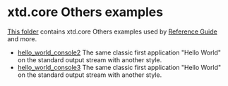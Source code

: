 # xtd.core Others examples

[This folder](.) contains xtd.core Others examples used by [Reference Guide](https://codedocs.xyz/gammasoft71/xtd/) and more.

* [hello_world_console2](hello_world_console2/README.md) The same classic first application "Hello World" on the standard output stream with another style.
* [hello_world_console3](hello_world_console3/README.md) The same classic first application "Hello World" on the standard output stream with another style.
